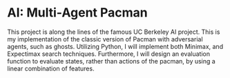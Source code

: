 # AI: Multi-Agent Pacman

This project is along the lines of the famous UC Berkeley AI project.
This is my implementation of the classic version of Pacman with adversarial agents, such as ghosts. Utilizing Python, I will implement both Minimax, and Expectimax search techniques. Furthermore, I will design an evaluation function to evaluate states, rather than actions of the pacman, by using a linear combination of features.
